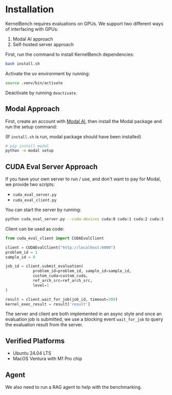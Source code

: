 # Installation

KernelBench requires evaluations on GPUs. We support two different ways of interfacing with GPUs:
1. Modal AI approach
2. Self-hosted server approach

First, run the command to install KernelBench dependencies:

```bash
bash install.sh
```

Activate the uv environment by running:
```bash
source .venv/bin/activate
```

Deactivate by running `deactivate`.

## Modal Approach

First, create an account with [Modal AI](http://modal.com/login), then install the Modal package and run the setup command:

(If `install.sh` is run, modal package should have been installed)
```bash
# pip install modal
python -m modal setup
```

## CUDA Eval Server Approach

If you have your own server to run / use, and don't want to pay for Modal, we provide two scripts:
- `cuda_eval_server.py`
- `cuda_eval_client.py`

You can start the server by running:
```bash
python cuda_eval_server.py --cuda-devices cuda:0 cuda:1 cuda:2 cuda:3 --port 6000
```

Client can be used as code:

```python
from cuda_eval_client import CUDAEvalClient

client = CUDAEvalClient("http://localhost:6000")
problem_id = 1 
sample_id = 0

job_id = client.submit_evaluation(
            problem_id=problem_id, sample_id=sample_id,
            custom_cuda=custom_cuda,
            ref_arch_src=ref_arch_src,
            level=1
)

result = client.wait_for_job(job_id, timeout=300)
kernel_exec_result = result['result']
```

The server and client are both implemented in an async style and once an evaluation job is submitted, we use a blocking event `wait_for_job` to query
the evaluation result from the server.

## Verified Platforms

- Ubuntu 24.04 LTS
- MacOS Ventura with M1 Pro chip

## Agent

We also need to run a RAG agent to help with the benchmarking.


